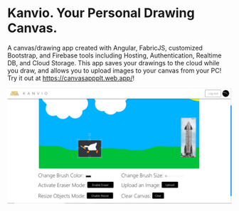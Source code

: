 # Kanvio. Your Personal Drawing Canvas.

A canvas/drawing app created with Angular, FabricJS, customized Bootstrap, and Firebase tools including Hosting, Authentication, Realtime DB, and Cloud Storage. This app saves your drawings to the cloud while you draw, and allows you to upload images to your canvas from your PC! Try it out at https://canvasappplt.web.app/!

![Kanvio: Your personal canvas.](./readme_assets/kanvio.jpg)
